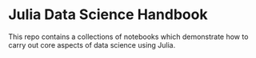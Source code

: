 # Julia Data Science Handbook
This repo contains a collections of notebooks which demonstrate how to carry out core aspects of data science using Julia.
